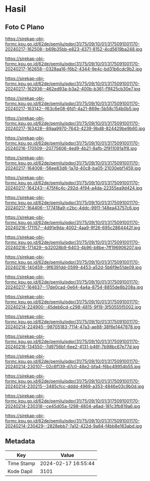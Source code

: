 # Hasil

## Foto C Plano

https://sirekap-obj-formc.kpu.go.id/62de/pemilu/pdpr/31/75/09/10/01/3175091001170-20240217-162508--b69b35bb-e823-4371-8152-4cd5619ba248.jpg

https://sirekap-obj-formc.kpu.go.id/62de/pemilu/pdpr/31/75/09/10/01/3175091001170-20240217-162658--0328aa16-f6b2-4344-9e4c-bd31b6cdc9b2.jpg

https://sirekap-obj-formc.kpu.go.id/62de/pemilu/pdpr/31/75/09/10/01/3175091001170-20240217-162936--462ed93a-b3a2-400b-b361-f1f425cb30e7.jpg

https://sirekap-obj-formc.kpu.go.id/62de/pemilu/pdpr/31/75/09/10/01/3175091001170-20240217-163142--f63c6e08-6fd1-4a21-869e-5b58c154b0b5.jpg

https://sirekap-obj-formc.kpu.go.id/62de/pemilu/pdpr/31/75/09/10/01/3175091001170-20240217-163428--89aa9970-7643-4239-9bd8-824429be9b60.jpg

https://sirekap-obj-formc.kpu.go.id/62de/pemilu/pdpr/31/75/09/10/01/3175091001170-20240216-170509--20775606-4ed9-4b21-8afb-2f911091a1f8.jpg

https://sirekap-obj-formc.kpu.go.id/62de/pemilu/pdpr/31/75/09/10/01/3175091001170-20240217-164008--56ee83d6-1a7d-40c8-ba05-21030ebf1459.jpg

https://sirekap-obj-formc.kpu.go.id/62de/pemilu/pdpr/31/75/09/10/01/3175091001170-20240217-164243--475f4c4c-292d-4f94-a4da-22355ea9d424.jpg

https://sirekap-obj-formc.kpu.go.id/62de/pemilu/pdpr/31/75/09/10/01/3175091001170-20240217-164406--177418a9-c2bc-4ddc-9911-148ea43757c6.jpg

https://sirekap-obj-formc.kpu.go.id/62de/pemilu/pdpr/31/75/09/10/01/3175091001170-20240216-171157--4d91e9da-4002-4aa9-9f26-695c2864442f.jpg

https://sirekap-obj-formc.kpu.go.id/62de/pemilu/pdpr/31/75/09/10/01/3175091001170-20240216-171429--b32028b9-6403-4b96-b8be-7ff196906207.jpg

https://sirekap-obj-formc.kpu.go.id/62de/pemilu/pdpr/31/75/09/10/01/3175091001170-20240216-140459--9f6391dd-0599-4453-a52d-5b6f9e51de09.jpg

https://sirekap-obj-formc.kpu.go.id/62de/pemilu/pdpr/31/75/09/10/01/3175091001170-20240217-164637--17de0cad-0e64-4a4a-8754-8855de8b208a.jpg

https://sirekap-obj-formc.kpu.go.id/62de/pemilu/pdpr/31/75/09/10/01/3175091001170-20240214-224900--45deb6cd-c298-4815-9f19-3f50555f5002.jpg

https://sirekap-obj-formc.kpu.go.id/62de/pemilu/pdpr/31/75/09/10/01/3175091001170-20240214-224945--98705183-7114-47a3-ae88-38f6e1447878.jpg

https://sirekap-obj-formc.kpu.go.id/62de/pemilu/pdpr/31/75/09/10/01/3175091001170-20240216-134550--7d9756bf-6ee2-4131-b46f-7b98bc67e77d.jpg

https://sirekap-obj-formc.kpu.go.id/62de/pemilu/pdpr/31/75/09/10/01/3175091001170-20240214-230107--02c6f139-d7c0-48e2-bfa4-f6bc49954b55.jpg

https://sirekap-obj-formc.kpu.go.id/62de/pemilu/pdpr/31/75/09/10/01/3175091001170-20240214-230215--3485cfcc-dddd-4969-a353-4846e03c9b0d.jpg

https://sirekap-obj-formc.kpu.go.id/62de/pemilu/pdpr/31/75/09/10/01/3175091001170-20240214-230318--ce45d05a-1298-4804-a6ad-181c3fb819a6.jpg

https://sirekap-obj-formc.kpu.go.id/62de/pemilu/pdpr/31/75/09/10/01/3175091001170-20240214-230429--2828ebb7-7a12-422d-9a64-f4bb8e163abd.jpg


## Metadata

| Key        | Value               |
| ---------- | ------------------- |
| Time Stamp | 2024-02-17 16:55:44 |
| Kode Dapil | 3101                |



